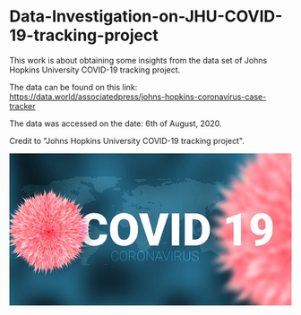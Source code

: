 # Data-Investigation-on-JHU-COVID-19-tracking-project
This work is about obtaining some insights from the data set of Johns Hopkins University COVID-19 tracking project.

The data can be found on this link: https://data.world/associatedpress/johns-hopkins-coronavirus-case-tracker

The data was accessed on the date: 6th of August, 2020.

Credit to "Johns Hopkins University COVID-19 tracking project".

![COVID-19 Image](https://github.com/efebuyuk/Data-Investigation-on-JHU-COVID-19-tracking-project/blob/master/notes/covid19-4946260_640.jpg?raw=true)